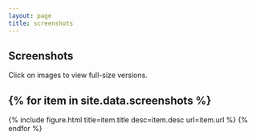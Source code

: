 ```yaml
---
layout: page
title: screenshots
---
```


## Screenshots

Click on images to view full-size versions.

{% for item in site.data.screenshots %}
---
{% include figure.html title=item.title desc=item.desc url=item.url %}
{% endfor %}
